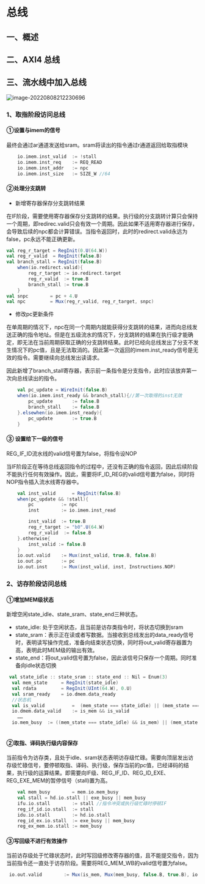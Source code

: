 # 总线

## 一、概述



## 二、AXI4 总线



## 三、流水线中加入总线

![image-20220808212230696](C:/Users/DELL/AppData/Roaming/Typora/typora-user-images/image-20220808212230696.png)

### 1、取指阶段访问总线

#### ①设置与imem的信号

最终会通过ar通道发送给sram。sram将读出的指令通过r通道返回给取指模块

```scala
    io.imem.inst_valid  := !stall
    io.imem.inst_req    := REQ_READ
    io.imem.inst_addr   := npc
    io.imem.inst_size   := SIZE_W //64
```

#### ②处理分支跳转

- 新增寄存器保存分支跳转结果

在IF阶段，需要使用寄存器保存分支跳转的结果。执行级的分支跳转计算只会保持一个周期，即redirec.valid只会有效一个周期。因此如果不适用寄存器进行保存，会导致后续的npc都会计算错误。当指令返回时，此时的redirect.valid永远为false，pc永远不能正确更新。

```scala
val reg_r_target = RegInit(0.U(64.W))
val reg_r_valid  = RegInit(false.B)    
val branch_stall = RegInit(false.B)
    when(io.redirect.valid){
        reg_r_target := io.redirect.target
        reg_r_valid  := true.B
        branch_stall := true.B
    }   
val snpc        = pc + 4.U 
val npc         = Mux(reg_r_valid, reg_r_target, snpc)
```

- 修改pc更新条件

在单周期的情况下，npc在同一个周期内就能获得分支跳转的结果，进而向总线发送正确的指令地址。但是在五级流水的情况下，分支跳转的结果在执行级才能确定，即无法在当前周期获取正确的分支跳转结果。此时已经向总线发出了分支不发生情况下的pc值，且是无法取消的。因此第一次返回的imem.inst_ready信号是无效的指令。需要继续向总线发出读请求。

因此新增了branch_stall寄存器，表示前一条指令是分支指令，此时应该放弃第一次向总线读出的指令。

  ```scala
      val pc_update = WireInit(false.B)
      when(io.imem.inst_ready && branch_stall){//第一次取得的inst无效
          pc_update       := false.B
          branch_stall    := false.B 
      }.elsewhen(io.imem.inst_ready){
          pc_update       := true.B 
      }
  ```

  

#### ③ 设置给下一级的信号

REG_IF_ID流水线的valid信号置为false，将指令设NOP

当IF阶段正在等待总线返回指令的过程中，还没有正确的指令返回，因此后续阶段不能执行任何有效操作。因此，需要将IF_ID_REG的valid信号置为false，同时将NOP指令插入流水线寄存器中。

```scala
    val inst_valid      = RegInit(false.B)
    when(pc_update && !stall){
        pc          := npc
        inst        := io.imem.inst_read

        inst_valid  := true.B 
        reg_r_target := "b0".U(64.W)
        reg_r_valid  := false.B 
    }.otherwise{
        inst_valid := false.B
    }
    io.out.valid    := Mux(inst_valid, true.B, false.B)
    io.out.pc       := pc
    io.out.inst     := Mux(inst_valid, inst, Instructions.NOP)
```

### 2、访存阶段访问总线

#### ①增加MEM级状态

新增空闲state_idle、state_sram、state_end三种状态。

- state_idle: 处于空闲状态，且当前是访存类指令时，将状态切换到sram
- state_sram：表示正在读或者写数据。当接收到总线发出的data_ready信号时，表明读写操作完成，准备向结束状态切换，同时将out_valid寄存器置为高，表明此时MEM级的输出有效。
- state_end：将out_valid信号置为false，因此该信号只保存一个周期。同时准备向idle状态切换

```scala
 val state_idle :: state_sram :: state_end :: Nil = Enum(3)
  val mem_state     = RegInit(state_idle)
  val rdata         = RegInit(UInt(64.W), 0.U)
  val sram_ready    = io.dmem.data_ready
  //状态机
  val is_valid          =  (mem_state === state_idle) || (mem_state === state_sram && (!sram_ready))
  io.dmem.data_valid    := is_mem && is_valid
	……
  io.mem_busy  := ((mem_state === state_idle) && is_mem) || (mem_state === state_sram)
  
```

#### ②取指、译码执行级内容保存

当前指令为访存类，且处于idle、sram状态表明访存级忙碌。需要向顶层发出访存级忙碌信号，要停顿取指、译码、执行级，保存当前的pc值，已经译码的结果，执行级的运算结果。即需要向IF级、REG_IF_ID、REG_ID_EXE、REG_EXE_MEM的暂停信号（stall)置为高。

```scala
    val mem_busy        = mem.io.mem_busy
    val stall = hd.io.stall || exe_busy || mem_busy
    ifu.io.stall        := stall //指令冲突或执行级忙碌时停顿IF
    reg_if_id.io.stall  := stall
    idu.io.stall        := hd.io.stall
    reg_id_ex.io.stall  := exe_busy || mem_busy
    reg_ex_mem.io.stall := mem_busy 
```

#### ③写回级不进行有效操作

当前访存级处于忙碌状态时，此时写回级修改寄存器的值，且不能提交指令，因为当前指令还一直处于访存阶段。需要将REG_MEM_WB的valid信号置为false。

```scala
 io.out.valid        := Mux(is_mem, Mux(mem_busy, false.B, true.B), io.in.valid)
```

